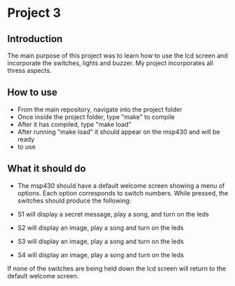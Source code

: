 # Project 3
## Introduction

The main purpose of this project was to learn how to use the lcd screen and
incorporate the switches, lights and buzzer. My project incorporates all
thress aspects.

## How to use

 - From the main repository, navigate into the project folder
 - Once inside the project folder, type "make" to compile
 - After it has compiled, type "make load"
 - After running "make load" it should appear on the msp430 and will be ready
 - to use 
 
## What it should do

 - The msp430 should have a default welcome screen showing a menu of
   options. Each option corresponds to switch numbers. While pressed, the
   switches should produce the following: 

 - S1 will display a secret message, play a song, and turn on the leds

 - S2 will display an image, play a song and turn on the leds
 
 - S3 will display an image, play a song and turn on the leds
 
 - S4 will display an image, play a song and turn on the leds

If none of the switches are being held down the lcd screen will return to the
default welcome screen.

